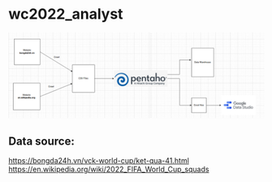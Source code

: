 # wc2022_analyst

![](./pipeline.png)
## Data source:

https://bongda24h.vn/vck-world-cup/ket-qua-41.html
https://en.wikipedia.org/wiki/2022_FIFA_World_Cup_squads


